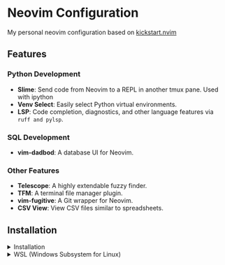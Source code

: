 
# Neovim Configuration

My personal neovim configuration based on [kickstart.nvim](https://github.com/nvim-lua/kickstart.nvim)

## Features

### Python Development

- **Slime**: Send code from Neovim to a REPL in another tmux pane. Used with ipython
- **Venv Select**: Easily select Python virtual environments.
- **LSP**: Code completion, diagnostics, and other language features via `ruff and pylsp`.

### SQL Development

- **vim-dadbod**: A database UI for Neovim.

### Other Features

- **Telescope**: A highly extendable fuzzy finder.
- **TFM**: A terminal file manager plugin.
- **vim-fugitive**: A Git wrapper for Neovim.
- **CSV View**: View CSV files similar to spreadsheets.

## Installation

<details>
<summary>Installation</summary>

```sh
git clone https://github.com/jacobeulogio/nvim-dotfiles.git "${XDG_CONFIG_HOME:-$HOME/.config}"/nvim
```

</details>
<details><summary>WSL (Windows Subsystem for Linux)</summary>

```
wsl --install
wsl
sudo add-apt-repository ppa:neovim-ppa/unstable -y
sudo apt update
sudo apt install make gcc ripgrep unzip git xclip neovim
```

</details>
